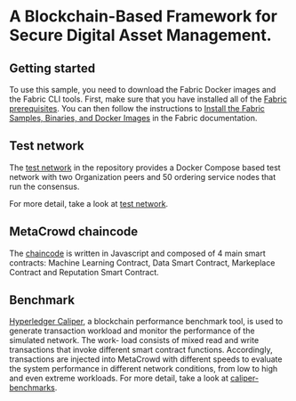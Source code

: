 [//]: # (SPDX-License-Identifier: CC-BY-4.0)

# A Blockchain-Based Framework for Secure Digital Asset Management.

## Getting started

To use this sample, you need to download the Fabric Docker images and the Fabric CLI tools. First, make sure that you have installed all of the [Fabric prerequisites](https://hyperledger-fabric.readthedocs.io/en/latest/prereqs.html). You can then follow the instructions to [Install the Fabric Samples, Binaries, and Docker Images](https://hyperledger-fabric.readthedocs.io/en/latest/install.html) in the Fabric documentation.

## Test network

The [test network](test-network) in the repository provides a Docker Compose based test network with two Organization peers and 50 ordering service nodes that run the consensus.

For more detail, take a look at [test network](test-network/README.md).

## MetaCrowd chaincode
The [chaincode](MetaCrowdChaincode) is written in Javascript and composed of 4 main smart contracts: Machine Learning Contract, Data Smart Contract, Markeplace Contract and Reputation Smart Contract.

## Benchmark
[Hyperledger Caliper](caliper-benchmarks), a blockchain performance benchmark tool, is used to generate transaction workload and monitor the performance of the simulated network. The work- load consists of mixed read and write transactions that invoke different smart contract functions. Accordingly, transactions are injected into MetaCrowd with different speeds to evaluate the system performance in different network conditions, from low to high and even extreme workloads.
For more detail, take a look at [caliper-benchmarks](caliper-benchmarks/README.md).
